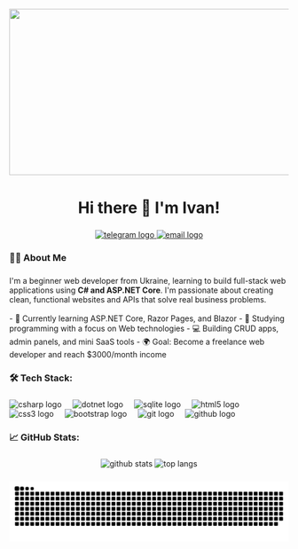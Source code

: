 <br clear="both" />

<div align="center">
  <img height="300" width="600" src="https://user-images.githubusercontent.com/74038190/225813708-98b745f2-7d22-48cf-9150-083f1b00d6c9.gif" />
</div>

###

<h1 align="center">Hi there 👋 I'm Ivan!</h1>

###

<div align="center">
  <a href="https://t.me/lvanRishko" target="_blank">
    <img src="https://img.shields.io/static/v1?message=Telegram&logo=telegram&label=&color=2CA5E0&logoColor=white&labelColor=&style=for-the-badge" height="25" alt="telegram logo" />
  </a>
  <a href="mailto:ivirishko@gmail.com" target="_blank">
    <img src="https://img.shields.io/static/v1?message=Email&logo=gmail&label=&color=EA4335&logoColor=white&labelColor=&style=for-the-badge" height="25" alt="email logo" />
  </a>
</div>

###

<h3 align="left">👨‍💻 About Me</h3>

###

<p align="left">
I'm a beginner web developer from Ukraine, learning to build full-stack web applications using <strong>C# and ASP.NET Core</strong>.  
I'm passionate about creating clean, functional websites and APIs that solve real business problems.
<br><br>
- 🎯 Currently learning ASP.NET Core, Razor Pages, and Blazor  
- 🧠 Studying programming with a focus on Web technologies  
- 💻 Building CRUD apps, admin panels, and mini SaaS tools  
- 🌍 Goal: Become a freelance web developer and reach $3000/month income
</p>

###

<h3 align="left">🛠 Tech Stack:</h3>

###
<div align="left">
  <img src="https://cdn.simpleicons.org/csharp/239120" height="40" alt="csharp logo" />
  <img width="12" />
  <img src="https://cdn.simpleicons.org/dotnet/512BD4" height="40" alt="dotnet logo" />
  <img width="12" />
  <img src="https://cdn.simpleicons.org/sqlite/003B57" height="40" alt="sqlite logo" />
  <img width="12" />
  <img src="https://cdn.simpleicons.org/html5/E34F26" height="40" alt="html5 logo" />
  <img width="12" />
  <img src="https://cdn.simpleicons.org/css3/1572B6" height="40" alt="css3 logo" />
  <img width="12" />
  <img src="https://cdn.simpleicons.org/bootstrap/7952B3" height="40" alt="bootstrap logo" />
  <img width="12" />
  <img src="https://cdn.simpleicons.org/git/F05032" height="40" alt="git logo" />
  <img width="12" />
  <img src="https://cdn.simpleicons.org/github/181717" height="40" alt="github logo" />
</div>

###

<h3 align="left">📈 GitHub Stats:</h3>

###

<div align="center">
  <img src="https://github-readme-stats.vercel.app/api?username=yourusername&show_icons=true&theme=radical" height="180" alt="github stats" />
  <img src="https://github-readme-stats.vercel.app/api/top-langs/?username=yourusername&layout=compact&theme=radical" height="180" alt="top langs" />
</div>

###

<p align="center">
  <img width="600" src="https://github.com/Platane/snk/raw/output/github-contribution-grid-snake.svg" alt="github snake animation" />
</p>

